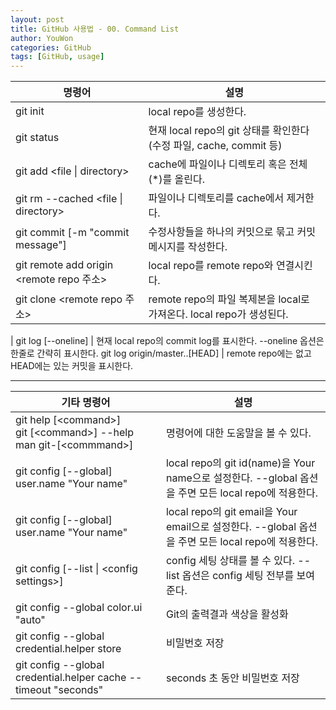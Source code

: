 ```yaml
---
layout: post
title: GitHub 사용법 - 00. Command List
author: YouWon
categories: GitHub
tags: [GitHub, usage]
---
```


명령어 | 설명
-------- | --------
git init | local repo를 생성한다.
git status | 현재 local repo의 git 상태를 확인한다(수정 파일, cache, commit 등)
git add \<file \| directory\> | cache에 파일이나 디렉토리 혹은 전체(*)를 올린다.
git rm \-\-cached \<file \| directory\> | 파일이나 디렉토리를 cache에서 제거한다.
git commit \[-m "commit message"\] | 수정사항들을 하나의 커밋으로 묶고 커밋 메시지를 작성한다.
git remote add origin \<remote repo 주소\> | local repo를 remote repo와 연결시킨다.
git clone \<remote repo 주소\> | remote repo의 파일 복제본을 local로 가져온다. local repo가 생성된다.
 | 
git log \[\-\-oneline\] | 현재 local repo의 commit log를 표시한다. \-\-oneline 옵션은 한줄로 간략히 표시한다.
git log origin/master..\[HEAD\] | remote repo에는 없고 HEAD에는 있는 커밋을 표시한다. 

 
---

기타 명령어 | 설명 
-------- | --------
git help \[\<command\>\] <br> git \[\<command\>\] \-\-help <br> man git-\[\<commmand\>\]| 명령어에 대한 도움말을 볼 수 있다.
git config \[\-\-global\] user.name "Your name" | local repo의 git id(name)을 Your name으로 설정한다. \-\-global 옵션을 주면 모든 local repo에 적용한다.
git config \[\-\-global\] user.name "Your name" | local repo의 git email을 Your email으로 설정한다. \-\-global 옵션을 주면 모든 local repo에 적용한다.
git config \[\-\-list \| \<config settings\>\] | config 세팅 상태를 볼 수 있다. \-\-list 옵션은 config 세팅 전부를 보여준다. 
git config \-\-global color.ui "auto" | Git의 출력결과 색상을 활성화
git config \-\-global credential.helper store | 비밀번호 저장
git config \-\-global credential.helper cache --timeout "seconds" | seconds 초 동안 비밀번호 저장


